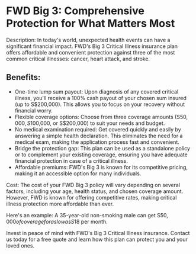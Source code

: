 # FWD Big 3: Comprehensive Protection for What Matters Most
Description: In today's world, unexpected health events can have a significant financial impact. FWD's Big 3 Critical Illness insurance plan offers affordable and convenient protection against three of the most common critical illnesses: cancer, heart attack, and stroke.

## Benefits:

- One-time lump sum payout: Upon diagnosis of any covered critical illness, you'll receive a 100% cash payout of your chosen sum insured (up to S$200,000). This allows you to focus on your recovery without financial worry.
- Flexible coverage options: Choose from three coverage amounts (S$50,000, S$100,000, or S$200,000) to suit your needs and budget.
- No medical examination required: Get covered quickly and easily by answering a simple health declaration. This eliminates the need for a medical exam, making the application process fast and convenient.
- Bridge the protection gap: This plan can be used as a standalone policy or to complement your existing coverage, ensuring you have adequate financial protection in case of a critical illness.
- Affordable premiums: FWD's Big 3 is known for its competitive pricing, making it an accessible option for many individuals.

Cost: The cost of your FWD Big 3 policy will vary depending on several factors, including your age, health status, and chosen coverage amount. However, FWD is known for offering competitive rates, making critical illness protection more affordable than ever.

Here's an example: A 35-year-old non-smoking male can get S$50,000 of coverage for as low as S$18 per month.

Invest in peace of mind with FWD's Big 3 Critical Illness insurance. Contact us today for a free quote and learn how this plan can protect you and your loved ones.